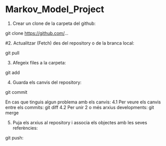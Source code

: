 # Markov_Model_Project


1. Crear un clone de la carpeta del github:

git clone https://github.com/...

#2. Actualitzar (Fetch) des del repository o de la branca local:

git pull

3. Afegeix files a la carpeta:

git add

4. Guarda els canvis del repository:

git commit

En cas que tinguis algun problema amb els canvis:
  4.1 Per veure els canvis entre els commits: git diff
  4.2 Per unir 2 o més arxius developments: git merge

5. Puja els arxius al repository i associa els objectes amb les seves referències:

git push:

